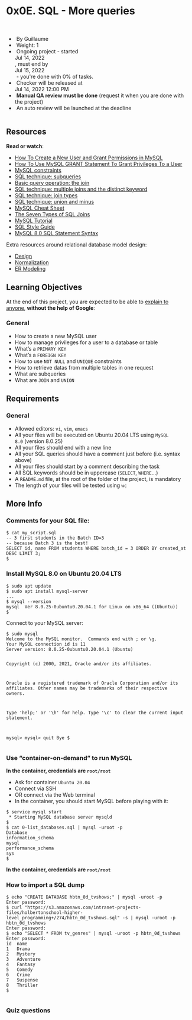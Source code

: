 <h1 class="gap">0x0E. SQL - More queries</h1>
<div data-react-class="tags/Tags" data-react-props="{&quot;tags&quot;:[]}" data-react-cache-id="tags/Tags-0">&nbsp;</div>
<ul id="project-metadata" class="list-group metadata">
<li class="list-group-item">&nbsp;By Guillaume</li>
<li class="list-group-item">&nbsp;Weight: 1</li>
<li class="list-group-item">&nbsp;Ongoing project - started&nbsp;
<div class="d-inline-block" data-react-class="common/DateTime" data-react-props="{&quot;showDate&quot;:true,&quot;showTime&quot;:false,&quot;value&quot;:&quot;2022-07-14T00:00:00.000-05:00&quot;}" data-react-cache-id="common/DateTime-0"><span title="" data-container="body" data-html="false" data-placement="auto top" data-toggle="tooltip" data-original-title="2022-07-14 00:00 (GMT-05:00)"><span class="datetime">Jul 14, 2022</span></span></div>
, must end by&nbsp;
<div class="d-inline-block" data-react-class="common/DateTime" data-react-props="{&quot;showDate&quot;:true,&quot;showTime&quot;:false,&quot;value&quot;:&quot;2022-07-15T00:00:00.000-05:00&quot;}" data-react-cache-id="common/DateTime-0"><span title="" data-container="body" data-html="false" data-placement="auto top" data-toggle="tooltip" data-original-title="2022-07-15 00:00 (GMT-05:00)"><span class="datetime">Jul 15, 2022</span></span></div>
&nbsp;- you're done with&nbsp;<span id="student_task_done_percentage">0</span>% of tasks.</li>
<li class="list-group-item">&nbsp;Checker will be released at&nbsp;
<div class="d-inline-block" data-react-class="common/DateTime" data-react-props="{&quot;showDate&quot;:true,&quot;showTime&quot;:true,&quot;value&quot;:&quot;2022-07-14T12:00:00.000-05:00&quot;}" data-react-cache-id="common/DateTime-0"><span title="" data-container="body" data-html="false" data-placement="auto top" data-toggle="tooltip" data-original-title="2022-07-14 12:00 (GMT-05:00)"><span class="datetime">Jul 14, 2022 12:00 PM</span></span></div>
</li>
<li class="list-group-item">&nbsp;<strong>Manual QA review must be done</strong>&nbsp;(request it when you are done with the project)</li>
<li class="list-group-item">&nbsp;An auto review will be launched at the deadline</li>
</ul>
<div id="project-description" class="panel panel-default">
<div class="panel-body">
<p><img src="https://s3.amazonaws.com/intranet-projects-files/holbertonschool-higher-level_programming+/274/66988091.jpg" alt="" /></p>
<h2>Resources</h2>
<p><strong>Read or watch</strong>:</p>
<ul>
<li><a title="How To Create a New User and Grant Permissions in MySQL" href="https://intranet.hbtn.io/rltoken/u4h2MXcCQfadszlRMQy-gw" target="_blank">How To Create a New User and Grant Permissions in MySQL</a></li>
<li><a title="How To Use MySQL GRANT Statement To Grant Privileges To a User" href="https://intranet.hbtn.io/rltoken/ztrEKQexfEDtZ-8EUsG70Q" target="_blank">How To Use MySQL GRANT Statement To Grant Privileges To a User</a></li>
<li><a title="MySQL constraints" href="https://intranet.hbtn.io/rltoken/LBrFqCMm9N9woTX7sS7e0g" target="_blank">MySQL constraints</a></li>
<li><a title="SQL technique: subqueries" href="https://intranet.hbtn.io/rltoken/YYpPtkqFeKSCsAU4Y_y3Og" target="_blank">SQL technique: subqueries</a></li>
<li><a title="Basic query operation: the join" href="https://intranet.hbtn.io/rltoken/npLCp3WasK0SUSUQqCF25A" target="_blank">Basic query operation: the join</a></li>
<li><a title="SQL technique: multiple joins and the distinct keyword" href="https://intranet.hbtn.io/rltoken/GmRLMhkY-pPvjcpzyDvmRg" target="_blank">SQL technique: multiple joins and the distinct keyword</a></li>
<li><a title="SQL technique: join types" href="https://intranet.hbtn.io/rltoken/ryjyRRN7696rJV0maP03Xw" target="_blank">SQL technique: join types</a></li>
<li><a title="SQL technique: union and minus" href="https://intranet.hbtn.io/rltoken/L7Fi5w8GZG5MSdQZ19e88g" target="_blank">SQL technique: union and minus</a></li>
<li><a title="MySQL Cheat Sheet" href="https://intranet.hbtn.io/rltoken/V9vpLbtkFwV4EZYoiz2NBA" target="_blank">MySQL Cheat Sheet</a></li>
<li><a title="The Seven Types of SQL Joins" href="https://intranet.hbtn.io/rltoken/ySKSdhFeMDddea07XrDzeQ" target="_blank">The Seven Types of SQL Joins</a></li>
<li><a title="MySQL Tutorial" href="https://intranet.hbtn.io/rltoken/-uqP0a89xUl3SsmV_ZtxRA" target="_blank">MySQL Tutorial</a></li>
<li><a title="SQL Style Guide" href="https://intranet.hbtn.io/rltoken/jn4SHgwVtOJF0LQYPEIs-g" target="_blank">SQL Style Guide</a></li>
<li><a title="MySQL 8.0 SQL Statement Syntax" href="https://intranet.hbtn.io/rltoken/v1VjRjcgXmGeGq8ojvOPnA" target="_blank">MySQL 8.0 SQL Statement Syntax</a></li>
</ul>
<p>Extra resources around relational database model design:</p>
<ul>
<li><a title="Design" href="https://intranet.hbtn.io/rltoken/9ppVdXqFMn-v1eKuxsOvaQ" target="_blank">Design</a></li>
<li><a title="Normalization" href="https://intranet.hbtn.io/rltoken/zo6dqYxsXby3S3uON5JfOg" target="_blank">Normalization</a></li>
<li><a title="ER Modeling" href="https://intranet.hbtn.io/rltoken/ZaMMezT-GdpgHB9pmM78iw" target="_blank">ER Modeling</a></li>
</ul>
<h2>Learning Objectives</h2>
<p>At the end of this project, you are expected to be able to&nbsp;<a title="explain to anyone" href="https://intranet.hbtn.io/rltoken/fwbj7FkG_ikCVBmGg82PLg" target="_blank">explain to anyone</a>,&nbsp;<strong>without the help of Google</strong>:</p>
<h3>General</h3>
<ul>
<li>How to create a new MySQL user</li>
<li>How to manage privileges for a user to a database or table</li>
<li>What&rsquo;s a&nbsp;<code>PRIMARY KEY</code></li>
<li>What&rsquo;s a&nbsp;<code>FOREIGN KEY</code></li>
<li>How to use&nbsp;<code>NOT NULL</code>&nbsp;and&nbsp;<code>UNIQUE</code>&nbsp;constraints</li>
<li>How to retrieve datas from multiple tables in one request</li>
<li>What are subqueries</li>
<li>What are&nbsp;<code>JOIN</code>&nbsp;and&nbsp;<code>UNION</code></li>
</ul>
<h2>Requirements</h2>
<h3>General</h3>
<ul>
<li>Allowed editors:&nbsp;<code>vi</code>,&nbsp;<code>vim</code>,&nbsp;<code>emacs</code></li>
<li>All your files will be executed on Ubuntu 20.04 LTS using&nbsp;<code>MySQL 8.0</code>&nbsp;(version 8.0.25)</li>
<li>All your files should end with a new line</li>
<li>All your SQL queries should have a comment just before (i.e. syntax above)</li>
<li>All your files should start by a comment describing the task</li>
<li>All SQL keywords should be in uppercase (<code>SELECT</code>,&nbsp;<code>WHERE</code>&hellip;)</li>
<li>A&nbsp;<code>README.md</code>&nbsp;file, at the root of the folder of the project, is mandatory</li>
<li>The length of your files will be tested using&nbsp;<code>wc</code></li>
</ul>
<h2>More Info</h2>
<h3>Comments for your SQL file:</h3>
<pre><code>$ cat my_script.sql
-- 3 first students in the Batch ID=3
-- because Batch 3 is the best!
SELECT id, name FROM students WHERE batch_id = 3 ORDER BY created_at DESC LIMIT 3;
$
</code></pre>
<h3>Install MySQL 8.0 on Ubuntu 20.04 LTS</h3>
<pre><code>$ sudo apt update
$ sudo apt install mysql-server
...
$ mysql --version
mysql  Ver 8.0.25-0ubuntu0.20.04.1 for Linux on x86_64 ((Ubuntu))
$
</code></pre>
<p>Connect to your MySQL server:</p>
<pre><code>$ sudo mysql
Welcome to the MySQL monitor.  Commands end with ; or \g.
Your MySQL connection id is 11
Server version: 8.0.25-0ubuntu0.20.04.1 (Ubuntu)

Copyright (c) 2000, 2021, Oracle and/or its affiliates.

Oracle is a registered trademark of Oracle Corporation and/or its
affiliates. Other names may be trademarks of their respective
owners.

Type 'help;' or '\h' for help. Type '\c' to clear the current input statement.

mysql&gt;
mysql&gt; quit
Bye
$
</code></pre>
<h3>Use &ldquo;container-on-demand&rdquo; to run MySQL</h3>
<p><strong>In the container, credentials are&nbsp;<code>root/root</code></strong></p>
<ul>
<li>Ask for container&nbsp;<code>Ubuntu 20.04</code></li>
<li>Connect via SSH</li>
<li>OR connect via the Web terminal</li>
<li>In the container, you should start MySQL before playing with it:</li>
</ul>
<pre><code>$ service mysql start                                                   
 * Starting MySQL database server mysqld 
$
$ cat 0-list_databases.sql | mysql -uroot -p                               
Database                                                                                   
information_schema                                                                         
mysql                                                                                      
performance_schema                                                                         
sys                      
$
</code></pre>
<p><strong>In the container, credentials are&nbsp;<code>root/root</code></strong></p>
<h3>How to import a SQL dump</h3>
<pre><code>$ echo "CREATE DATABASE hbtn_0d_tvshows;" | mysql -uroot -p
Enter password: 
$ curl "https://s3.amazonaws.com/intranet-projects-files/holbertonschool-higher-level_programming+/274/hbtn_0d_tvshows.sql" -s | mysql -uroot -p hbtn_0d_tvshows
Enter password: 
$ echo "SELECT * FROM tv_genres" | mysql -uroot -p hbtn_0d_tvshows
Enter password: 
id  name
1   Drama
2   Mystery
3   Adventure
4   Fantasy
5   Comedy
6   Crime
7   Suspense
8   Thriller
$
</code></pre>
<p><img src="https://holbertonintranet.s3.amazonaws.com/uploads/medias/2020/3/bc2575fee3303b731031.png?X-Amz-Algorithm=AWS4-HMAC-SHA256&amp;X-Amz-Credential=AKIARDDGGGOU5BHMTQX4%2F20220714%2Fus-east-1%2Fs3%2Faws4_request&amp;X-Amz-Date=20220714T160548Z&amp;X-Amz-Expires=86400&amp;X-Amz-SignedHeaders=host&amp;X-Amz-Signature=9d603d62e2e17eb25d316345adde07abff1ac2ee3913df35de696520c65b2f62" alt="" /></p>
</div>
</div>
<div id="project-quiz-questions-title" class="panel panel-default">
<div class="panel-heading">
<h3 class="panel-title">Quiz questions</h3>
</div>
</div>